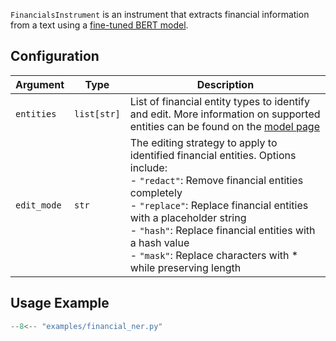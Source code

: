 `FinancialsInstrument` is an instrument that extracts financial information from a text using a [fine-tuned BERT model][financial-ner-model].

## Configuration

| Argument    | Type        | Description |
| ----------- | ----------- | ----------- |
| `entities`  | `list[str]` | List of financial entity types to identify and edit. More information on supported entities can be found on the [model page][financial-ner-model] |
| `edit_mode` | `str`       | The editing strategy to apply to identified financial entities. Options include:<br>- `"redact"`: Remove financial entities completely<br>- `"replace"`: Replace financial entities with a placeholder string<br>- `"hash"`: Replace financial entities with a hash value<br>- `"mask"`: Replace characters with * while preserving length |

## Usage Example
```py title="examples/financial_ner.py"
--8<-- "examples/financial_ner.py"
```

[financial-ner-model]: https://huggingface.co/whataboutyou-ai/financial_bert
